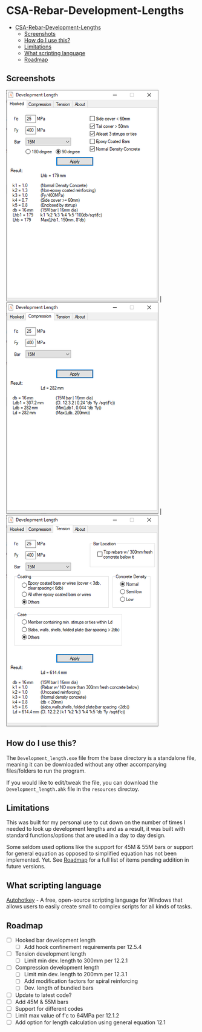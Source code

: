 # CSA-Rebar-Development-Lengths

- [CSA-Rebar-Development-Lengths](#csa-rebar-development-lengths)
  - [Screenshots](#screenshots)
  - [How do I use this?](#how-do-i-use-this)
  - [Limitations](#limitations)
  - [What scripting language](#what-scripting-language)
  - [Roadmap](#roadmap)

## Screenshots
![Hooked](scr/AutoHotkeyU64_mFkLu7ZRpI.png) | ![Compression](scr/AutoHotkeyU64_cWsUepWe7W.png) | ![Tension](scr/AutoHotkeyU64_fVBxigvQgz.png)

## How do I use this?
The `Development_length.exe` file from the base directory is a standalone file, meaning it can be downloaded without any other accompanying files/folders to run the program.

If you would like to edit/tweak the file, you can download the `Development_length.ahk` file in the `resources` directoy. 

## Limitations
This was built for my personal use to cut down on the number of times I needed to look up development lengths and as a result, it was built with standard functions/options that are used in a day to day design. 

Some seldom used options like the support for 45M & 55M bars or support for general equation as opposed to simplified equation has not been implemented. Yet. See [Roadmap](#roadmap) for a full list of items pending addition in future versions.

## What scripting language
[Autohotkey](https://www.autohotkey.com/) - A free, open-source scripting language for Windows that allows users to easily create small to complex scripts for all kinds of tasks.

## Roadmap
 - [ ] Hooked bar development length
   - [ ] Add hook confinement requirements per 12.5.4
 - [ ] Tension development length
   - [ ] Limit min dev. length to 300mm per 12.2.1
 - [ ] Compression development length
   - [ ] Limit min dev. length to 200mm per 12.3.1
   - [ ] Add modification factors for spiral reinforcing
   - [ ] Dev. length of bundled bars
 - [ ] Update to latest code?
 - [ ] Add 45M & 55M bars
 - [ ] Support for different codes
 - [ ] Limit max value of f'c to 64MPa per 12.1.2
 - [ ] Add option for length calculation using general equation 12.1